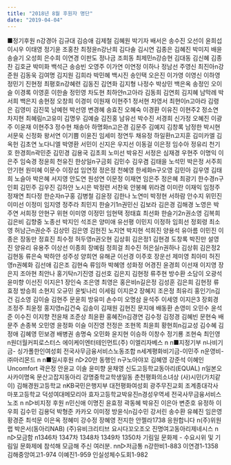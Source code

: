 ```yaml
---
title: "2018년 8월 후원자 명단"
date: "2019-04-04"
---
```


■정기후원 n강경아 김규대 김승애 김제철 김혜원 박기자 배서은 송수진 오선이 윤희섭 이시우 이태영 정기윤 조홍찬 최정윤n강난희 김다솔 김시연 김종은 김혜진 박미지 배윤 송슬기 오성희 은수희 이연경 이판도 정나금 조희동 최제민n강승현 김대동 김신혜 김종찬 김호균 박미화 백석근 송승빈 오영주 이가연 이연정 이하나 정남선 주영신 최진아n강준원 김동욱 김여명 김지원 김희라 박민혜 백시진 송인택 오은진 이가영 이영신 이하영 정민기 진현정 최평호n강혜련 김동진 김연화 김지형 나정수 박상민 백은옥 송정인 오이슬 이경록 이영훈 이한솔 정민영 차도현 최하얀n고아라 김동희 김연희 김지혜 남막례 박서희 백은지 송현정 오창희 이경미 이원재 이현주1 정서현 차영서 최현이n고아라 김령은 김영미 김진묵 남예헌 박선영 변경혜 송효진 오혜숙 이경환 이유진 이현주2 정소연 차지현 최혜림n고유미 김명우 김예슬 김진홍 남유선 박수진 서경희 신가정 오혜진 이광주 이윤재 이현주3 정수현 채송아 하명화n고은경 김문주 김예지 김창록 남정한 박시현 서문욱 신정화 왕서연 이기쁨 이윤진 임세미 정연두 채유정 하일환n고지훈 김미카엘 김옥헌 김초연 노다니엘 박영환 서민이 신지은 우지선 이동걸 이은정 임수아 정유리 천기호 한경희n곽민준 김민경 김용국 김초희 노미선 박유진 서정은 심재경 우현주 이명익 이은주 임숙경 정윤희 천유진 한상일n구금회 김민수 김우겸 김태을 노석민 박은정 서주희 안기현 원미혜 이문수 이장섭 임연정 정은정 천혜영 한세화n구오영 김민아 김우영 김태희 노슬아 박은혜 서지영 안도연 원성연 이문정 이재연 임은주 정은혜 최광기 한수경n구인회 김민주 김우진 김하얀 노시은 박정련 서찬욱 안봉혜 위라겸 이미란 이재익 임정주 정재연 최다정 한순자n구홍 김병철 김윤정 김한나 노연미 박정현 서하람 안수지 위민진 이미선 이정미 임지영 정주라 최민지 한슬기1n권민신 김보라 김은경 김해경 노영은 박주연 서희정 안현구 위현 이미영 이정민 임현택 정태효 최선화 한슬기2n권소영 김복희 김은비 김향중 노종선 박지인 석조은 양미애 유선평 이민지 이정하 임희선 정회령 최소영 허남근n권순주 김상민 김은영 김헌진 노지연 박지현 석희진 양용석 유아름 이민진 이종은 장동만 정효진 최수정 허두영n권오현 김상휘 김은정1 김현경 도창록 박진만 설영진 양유리 유용주 이상선 이종희 장예림 정희걸 최수진 허은실n권하나 김상휘 김은정2 김현동 류은숙 박하얀 성주성 양희연 유해균 이선경 이주호 장운선 제미영 최아미 허진영n권혜화 김선애 김은조 김현숙 류임하 박혜영 성화정 어경진 윤경희 이선재 이지영 장은지 조아현 최안나 홍기탁n기진영 김선호 김은지 김현정 류주현 방수환 소담이 오광석 윤미향 이선진 이지은1 장인숙 조은영 최영은 홍은비n길은정 김성훈 김은희 김현정 류효정 방승희 소현지 오규민 윤빛나리 이세림 이지은2 장혜지 조은정 최유리 홍인기n김건 김소영 김이슬 김현주 문윤희 방유미 손수미 오명삼 윤석주 이세영 이지은3 장회경 조정주 최윤정 홍지영n김건숙 김송이 김재원 김현진 문지애 배동환 손영미 오민수 윤석준 이수진 이지향 전윤채 조준상 최윤환 홍혜진n김경연 김수정 김정경 김혜빈 문현숙 배문주 손종복 오민영 윤정화 이슬 이진영 전정은 조현목 최윤희 황현희n김교성 김수혜 김정애 김혜영 민보경 배병권 송명숙 오민화 윤지현 이승하 이창수 정기룡 조현숙 최인영 n원더월커피로스터스 에이케이엔터테인먼트(주) 이엘리자베스 n n■지정기부 n나비기금- 싱가폴한인여성회 전국사무금융서비스노동조합 n세계평화비기금-이민주 n운영비-㈜마리몬드 n n■일시후원 n▷20만 동행인 n구노아야꼬 김혜영 강준석 이혜인 Uncomfort 곽은정 안윤교 이솔 윤미향 윤채영 신도고등학교동아리(EQUAL) n일본오사카이명옥 문산고잡지동아리 강명중학교학생일동 춘천평화의소녀상 (사)시민(가치같이) 김해경원고등학교 nKB국민은행지부 대전평화여성회 광주무진교회 조계종대각사 마포고등학교 덕성여대메모리아 효자고등학교박유진n경성우역세 전국사무금융서비스노조 n n▷비지정 후원 n민신애 이명진 윤효정 곽동혜 박유진 이은아 변준호 유정하 이우희 김수민 김용덕 박형준 카카오 이미정 방윤식n김수민 강서린 송수환 유혜진 임은영 황경준 최석문 이은옥 정혜미 강수정 장혜영 전지한 안젤라1738 응원합니다 n(주)위원랩 박은서(동아리NAB) (주)유비크리티브 요시다꼬오조오 진명여고동아리제네시스 n n▷모금함 n1346차 1347차 1348차 1349차 1350차 기림일 문화제 - 수요시위 및 기림일 문화제에 참석해 모금해 주신 여러분. nn▷저금통 n강한비1-883 이연경1-1358 김해중앙여고1-974 이예진1-959 인실성체수도회1-982
